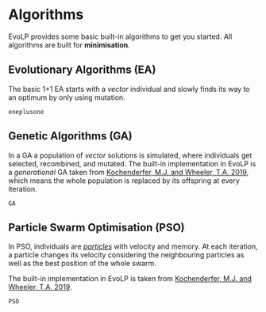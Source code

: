 # Algorithms

EvoLP provides some basic built-in algorithms to get you started. All algorithms are built for **minimisation**.

## Evolutionary Algorithms (EA)

The basic 1+1 EA starts with a _vector_ individual and slowly finds its way to an optimum by only using mutation.

```@docs
oneplusone
```

## Genetic Algorithms (GA)

In a GA a population of _vector_ solutions is simulated, where individuals get selected, recombined, and mutated.
The built-in implementation in EvoLP is a _generational_ GA taken from [Kochenderfer, M.J. and Wheeler, T.A. 2019](https://algorithmsbook.com/optimization/), which means the whole population is replaced by its offspring at every iteration.

```@docs
GA
```

## Particle Swarm Optimisation (PSO)

In PSO, individuals are [_particles_](generators.md#Particle-based-populations) with velocity and memory.
At each iteration, a particle changes its velocity considering the neighbouring particles as well as the best position of the whole swarm.

The built-in implementation in EvoLP is taken from [Kochenderfer, M.J. and Wheeler, T.A. 2019](https://algorithmsbook.com/optimization/).

```@docs
PSO
```

